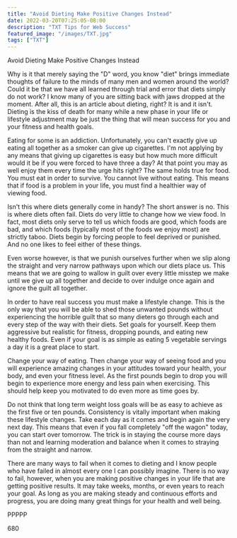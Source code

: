 ```yaml
---
title: "Avoid Dieting Make Positive Changes Instead"
date: 2022-03-20T07:25:05-08:00
description: "TXT Tips for Web Success"
featured_image: "/images/TXT.jpg"
tags: ["TXT"]
---
```


Avoid Dieting Make Positive Changes Instead

Why is it that merely saying the "D" word, you know "diet" brings immediate thoughts of failure to the minds of many men and women around the world? Could it be that we have all learned through trial and error that diets simply do not work? I know many of you are sitting back with jaws dropped at the moment. After all, this is an article about dieting, right? It is and it isn't. Dieting is the kiss of death for many while a new phase in your life or lifestyle adjustment may be just the thing that will mean success for you and your fitness and health goals.

Eating for some is an addiction. Unfortunately, you can't exactly give up eating all together as a smoker can give up cigarettes. I'm not applying by any means that giving up cigarettes is easy but how much more difficult would it be if you were forced to have three a day? At that point you may as well enjoy them every time the urge hits right? The same holds true for food. You must eat in order to survive. You cannot live without eating. This means that if food is a problem in your life, you must find a healthier way of viewing food.

Isn't this where diets generally come in handy? The short answer is no. This is where diets often fail. Diets do very little to change how we view food. In fact, most diets only serve to tell us which foods are good, which foods are bad, and which foods (typically most of the foods we enjoy most) are strictly taboo. Diets begin by forcing people to feel deprived or punished. And no one likes to feel either of these things. 

Even worse however, is that we punish ourselves further when we slip along the straight and very narrow pathways upon which our diets place us. This means that we are going to wallow in guilt over every little misstep we make until we give up all together and decide to over indulge once again and ignore the guilt all together. 

In order to have real success you must make a lifestyle change. This is the only way that you will be able to shed those unwanted pounds without experiencing the horrible guilt that so many dieters go through each and every step of the way with their diets. Set goals for yourself. Keep them aggressive but realistic for fitness, dropping pounds, and eating new healthy foods. Even if your goal is as simple as eating  5 vegetable servings a day it is a great place to start. 

Change your way of eating. Then change your way of seeing food and you will experience amazing changes in your attitudes toward your health, your body, and even your fitness level. As the first pounds begin to drop you will begin to experience more energy and less pain when exercising. This should help keep you motivated to do even more as time goes by.

Do not think that long term weight loss goals will be as easy to achieve as the first five or ten pounds. Consistency is vitally important when making these lifestyle changes. Take each day as it comes and begin again the very next day. This means that even if you fall completely "off the wagon" today, you can start over tomorrow. The trick is in staying the course more days than not and learning moderation and balance when it comes to straying from the straight and narrow. 

There are many ways to fail when it comes to dieting and I know people who have failed in almost every one I can possibly imagine. There is no way to fail, however, when you are making positive changes in your life that are getting positive results. It may take weeks, months, or even years to reach your goal. As long as you are making steady and continuous efforts and progress, you are doing many great things for your health and well being.

PPPPP

680

